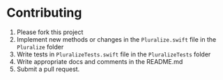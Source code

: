 # Contributing 

1. Please fork this project
2. Implement new methods or changes in the `Pluralize.swift` file in the `Pluralize` folder
3. Write tests in `PluralizeTests.swift` file in the `PluralizeTests` folder
4. Write appropriate docs and comments in the README.md
5. Submit a pull request.